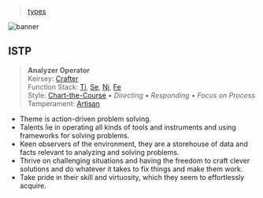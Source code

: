> [types](../)

![banner](/mbti/photos/banner.png)

## ISTP

> **Analyzer Operator**  
> Keirsey: [Crafter](/mbti/keirsey/istp)  
> Function Stack:
> [Ti](/mbti/functions/ti),
> [Se](/mbti/functions/se),
> [Ni](/mbti/functions/ni),
> [Fe](/mbti/functions/fe)  
> Style: [Chart-the-Course](/mbti/styles/chart-the-course) &bull;
> _Directing_ &bull; _Responding_ &bull; _Focus on Process_  
> Temperament: [Artisan](/mbti/temperaments/artisans)

* Theme is action-driven problem solving.
* Talents lie in operating all kinds of tools and instruments and using frameworks for solving problems.
* Keen observers of the environment, they are a storehouse of data and facts relevant to analyzing and solving problems.
* Thrive on challenging situations and having the freedom to craft clever solutions and do whatever it takes to fix things and make them work.
* Take pride in their skill and virtuosity, which they seem to effortlessly acquire.
